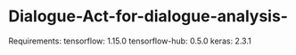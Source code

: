 # Dialogue-Act-for-dialogue-analysis-
Requirements:
  tensorflow: 1.15.0
  tensorflow-hub: 0.5.0
  keras: 2.3.1
